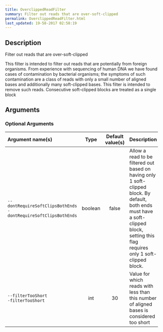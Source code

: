 ```yaml
---
title: OverclippedReadFilter
summary: Filter out reads that are over-soft-clipped
permalink: OverclippedReadFilter.html
last_updated: 19-58-2017 02:58:19
---
```


## Description

Filter out reads that are over-soft-clipped

 <p>
     This filter is intended to filter out reads that are potentially from foreign organisms.
     From experience with sequencing of human DNA we have found cases of contamination by bacterial
     organisms; the symptoms of such contamination are a class of reads with only a small number
     of aligned bases and additionally many soft-clipped bases.  This filter is intended
     to remove such reads. Consecutive soft-clipped blocks are treated as a single block
 </p>

## Arguments

### Optional Arguments

| Argument name(s) | Type | Default value(s) | Description |
| :--------------- | :--: | :--------------: | :------ |
| `--dontRequireSoftClipsBothEnds`<br/>`-dontRequireSoftClipsBothEnds` | boolean | false | Allow a read to be filtered out based on having only 1 soft-clipped block. By default, both ends must have a soft-clipped block, setting this flag requires only 1 soft-clipped block. |
| `--filterTooShort`<br/>`-filterTooShort` | int | 30 | Value for which reads with less than this number of aligned bases is considered too short |


